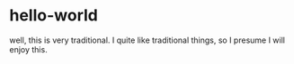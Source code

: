 hello-world
===========

well, this is very traditional. I quite like traditional things, so I presume I will enjoy this. 
